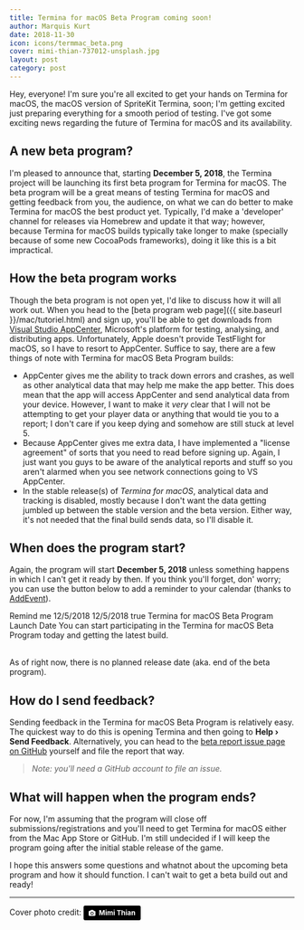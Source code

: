 ```yaml
---
title: Termina for macOS Beta Program coming soon!
author: Marquis Kurt
date: 2018-11-30
icon: icons/termmac_beta.png
cover: mimi-thian-737012-unsplash.jpg
layout: post
category: post
---
```

Hey, everyone! I'm sure you're all excited to get your hands on Termina for macOS, the macOS version of SpriteKit Termina, soon; I'm getting excited just preparing everything for a smooth period of testing. I've got some exciting news regarding the future of Termina for macOS and its availability.

## A new beta program?
I'm pleased to announce that, starting **December 5, 2018**, the Termina project will be launching its first beta program for Termina for macOS. The beta program will be a great means of testing Termina for macOS and getting feedback from you, the audience, on what we can do better to make Termina for macOS the best product yet. Typically, I'd make a 'developer' channel for releases via Homebrew and update it that way; however, because Termina for macOS builds typically take longer to make (specially because of some new CocoaPods frameworks), doing it like this is a bit impractical.

## How the beta program works
Though the beta program is not open yet, I'd like to discuss how it will all work out. When you head to the [beta program web page]({{ site.baseurl }}/mac/tutoriel.html) and sign up, you'll be able to get downloads from [Visual Studio AppCenter](https://appcenter.ms), Microsoft's platform for testing, analysing, and distributing apps. Unfortunately, Apple doesn't provide TestFlight for macOS, so I have to resort to AppCenter. Suffice to say, there are a few things of note with Termina for macOS Beta Program builds:

* AppCenter gives me the ability to track down errors and crashes, as well as other analytical data that may help me make the app better. This does mean that the app will access AppCenter and send analytical data from your device. However, I want to make it _very_ clear that I will not be attempting to get your player data or anything that would tie you to a report; I don't care if you keep dying and somehow are still stuck at level 5.
* Because AppCenter gives me extra data, I have implemented a "license agreement" of sorts that you need to read before signing up. Again, I just want you guys to be aware of the analytical reports and stuff so you aren't alarmed when you see network connections going to VS AppCenter.
* In the stable release(s) of _Termina for macOS_, analytical data and tracking is disabled, mostly because I don't want the data getting jumbled up between the stable version and the beta version. Either way, it's not needed that the final build sends data, so I'll disable it.

## When does the program start?
Again, the program will start **December 5, 2018** unless something happens in which I can't get it ready by then. If you think you'll forget, don' worry; you can use the button below to add a reminder to your calendar (thanks to [AddEvent](https://addevent.com)).

<script type="text/javascript" src="https://addevent.com/libs/atc/1.6.1/atc.min.js" async defer></script>
<div title="Remind me" class="addeventatc">
    Remind me
    <span class="start">12/5/2018</span>
    <span class="end">12/5/2018</span>
    <span class="all_day_event">true</span>
    <span class="title">Termina for macOS Beta Program Launch Date</span>
    <span class="description">You can start participating in the Termina for macOS Beta Program today and getting the latest build.</span>
</div>
<br/>

As of right now, there is no planned release date (aka. end of the beta program).

## How do I send feedback?
Sending feedback in the Termina for macOS Beta Program is relatively easy. The quickest way to do this is opening Termina and then going to **Help &rsaquo; Send Feedback**. Alternatively, you can head to the [beta report issue page on GitHub](https://github.com/TerminaGame/mac/issues/new?template=beta-report.md) yourself and file the report that way.

> _Note: you'll need a GitHub account to file an issue._

## What will happen when the program ends?
For now, I'm assuming that the program will close off submissions/registrations and you'll need to get Termina for macOS either from the Mac App Store or GitHub. I'm still undecided if I will keep the program going after the initial stable release of the game.

I hope this answers some questions and whatnot about the upcoming beta program and how it should function. I can't wait to get a beta build out and ready!

<hr>

Cover photo credit: <a style="background-color:black;color:white;text-decoration:none;padding:4px 6px;font-family:-apple-system, BlinkMacSystemFont, &quot;San Francisco&quot;, &quot;Helvetica Neue&quot;, Helvetica, Ubuntu, Roboto, Noto, &quot;Segoe UI&quot;, Arial, sans-serif;font-size:12px;font-weight:bold;line-height:1.2;display:inline-block;border-radius:3px" href="https://unsplash.com/@mimithian?utm_medium=referral&amp;utm_campaign=photographer-credit&amp;utm_content=creditBadge" target="_blank" rel="noopener noreferrer" title="Download free do whatever you want high-resolution photos from Mimi Thian"><span style="display:inline-block;padding:2px 3px"><svg xmlns="http://www.w3.org/2000/svg" style="height:12px;width:auto;position:relative;vertical-align:middle;top:-1px;fill:white" viewBox="0 0 32 32"><title>unsplash-logo</title><path d="M20.8 18.1c0 2.7-2.2 4.8-4.8 4.8s-4.8-2.1-4.8-4.8c0-2.7 2.2-4.8 4.8-4.8 2.7.1 4.8 2.2 4.8 4.8zm11.2-7.4v14.9c0 2.3-1.9 4.3-4.3 4.3h-23.4c-2.4 0-4.3-1.9-4.3-4.3v-15c0-2.3 1.9-4.3 4.3-4.3h3.7l.8-2.3c.4-1.1 1.7-2 2.9-2h8.6c1.2 0 2.5.9 2.9 2l.8 2.4h3.7c2.4 0 4.3 1.9 4.3 4.3zm-8.6 7.5c0-4.1-3.3-7.5-7.5-7.5-4.1 0-7.5 3.4-7.5 7.5s3.3 7.5 7.5 7.5c4.2-.1 7.5-3.4 7.5-7.5z"></path></svg></span><span style="display:inline-block;padding:2px 3px">Mimi Thian</span></a>
